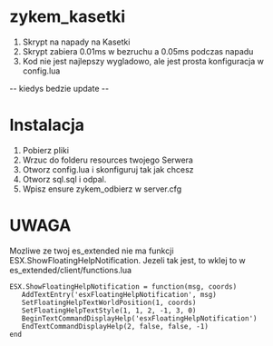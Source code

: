 # zykem_kasetki
 1. Skrypt na napady na Kasetki
 2. Skrypt zabiera 0.01ms w bezruchu a 0.05ms podczas napadu
 3. Kod nie jest najlepszy wygladowo, ale jest prosta konfiguracja w config.lua

-- kiedys bedzie update --


# Instalacja
1. Pobierz pliki
2. Wrzuc do folderu resources twojego Serwera
3. Otworz config.lua i skonfiguruj tak jak chcesz
4. Otworz sql.sql i odpal.
5. Wpisz ensure zykem_odbierz w server.cfg

# UWAGA
 Mozliwe ze twoj es_extended nie ma funkcji ESX.ShowFloatingHelpNotification. Jezeli tak jest, to wklej to w es_extended/client/functions.lua

 ```
 ESX.ShowFloatingHelpNotification = function(msg, coords)
	AddTextEntry('esxFloatingHelpNotification', msg)
	SetFloatingHelpTextWorldPosition(1, coords)
	SetFloatingHelpTextStyle(1, 1, 2, -1, 3, 0)
	BeginTextCommandDisplayHelp('esxFloatingHelpNotification')
	EndTextCommandDisplayHelp(2, false, false, -1)
end
```

